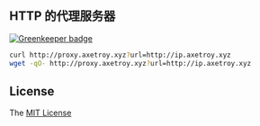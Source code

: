 ## HTTP 的代理服务器

[![Greenkeeper badge](https://badges.greenkeeper.io/axetroy/proxy.svg)](https://greenkeeper.io/)

```bash
curl http://proxy.axetroy.xyz?url=http://ip.axetroy.xyz
wget -qO- http://proxy.axetroy.xyz?url=http://ip.axetroy.xyz
```

## License

The [MIT License](https://github.com/axetroy/proxy/blob/master/LICENSE)
